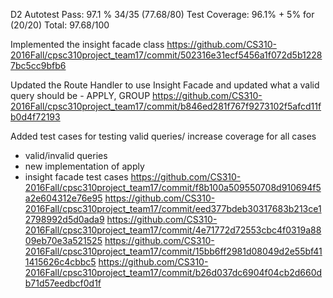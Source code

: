 D2 Autotest Pass: 97.1 % 34/35 (77.68/80)
Test Coverage: 96.1% + 5% for (20/20)
Total: 97.68/100

Implemented the insight facade class
https://github.com/CS310-2016Fall/cpsc310project_team17/commit/502316e31ecf5456a1f072d5b12287bc5cc9bfb6

Updated the Route Handler to use Insight Facade and updated what a valid query should be - APPLY, GROUP
https://github.com/CS310-2016Fall/cpsc310project_team17/commit/b846ed281f767f9273102f5afcd11fb0d4f72193


Added test cases for testing valid queries/ increase coverage for all cases
- valid/invalid queries 
- new implementation of apply
- insight facade test cases
https://github.com/CS310-2016Fall/cpsc310project_team17/commit/f8b100a509550708d910694f5a2e604312e76e95
https://github.com/CS310-2016Fall/cpsc310project_team17/commit/eed377bdeb30317683b213ce12798992d5d0ada9
https://github.com/CS310-2016Fall/cpsc310project_team17/commit/4e71772d72553cbc4f0319a8809eb70e3a521525
https://github.com/CS310-2016Fall/cpsc310project_team17/commit/15bb6ff2981d08049d2e55bf411415626c4cbbc5
https://github.com/CS310-2016Fall/cpsc310project_team17/commit/b26d037dc6904f04cb2d660db71d57eedbcf0d1f